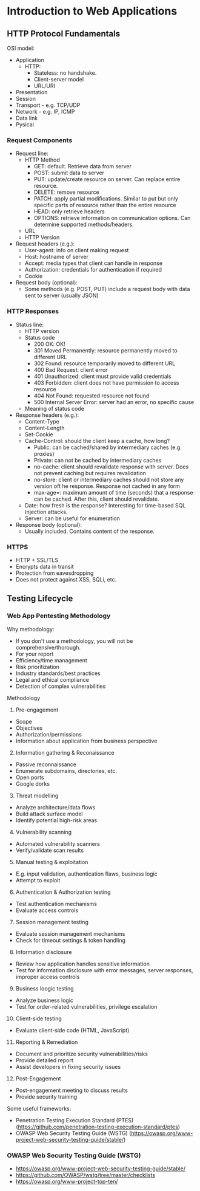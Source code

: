 # Introduction to Web Applications

## HTTP Protocol Fundamentals
OSI model:
- Application
  - HTTP:
    -  Stateless: no handshake.
    -  Client-server model
    -  URL/URI
- Presentation
- Session
- Transport - e.g. TCP/UDP
- Network - e.g. IP, ICMP
- Data link
- Pysical

### Request Components
- Request line:
  - HTTP Method
    - GET: default. Retrieve data from server
    - POST: submit data to server
    - PUT: update/create resource on server. Can replace entire resource.
    - DELETE: remove resource
    - PATCH: apply partial modifications. Similar to put but only specific parts of resource rather than the entire resource
    - HEAD: only retrieve headers
    - OPTIONS: retrieve information on communication options. Can determine supported methods/headers.
  - URL
  - HTTP Version
- Request headers (e.g.):
  - User-agent: info on client making request
  - Host: hostname of server
  - Accept: media types that client can handle in response
  - Authorization: credentials for authentication if required
  - Cookie
- Request body (optional):
  - Some methods (e.g. POST, PUT) include a request body with data sent to server (usually JSON)

### HTTP Responses
- Status line:
  - HTTP version
  - Status code
    - 200 OK: OK!
    - 301 Moved Permanently: resource permanently moved to different URL
    - 302 Found: resource temporarily moved to different URL
    - 400 Bad Request: client error
    - 401 Unauthorized: client must provide valid credentials
    - 403 Forbidden: client does not have permission to access resource
    - 404 Not Found: requested resource not found
    - 500 Internal Server Error: server had an error, no specific cause
  - Meaning of status code
- Response headers (e.g.):
  - Content-Type
  - Content-Length
  - Set-Cookie
  - Cache-Control: should the client keep a cache, how long?
    - Public: can be cached/shared by intermediary caches (e.g. proxies)
    - Private: can not be cached by intermediary caches
    - no-cache: client should revalidate response with server. Does not prevent caching but requires revalidation
    - no-store: client or intermediary caches should not store any version oft he response. Response not cached in any form
    - max-age=<SECONDS>: maximum amount of time (seconds) that a response can be cached. After this, client should revalidate.
  - Date: how fresh is the response? Interesting for time-based SQL Injection attacks.
  - Server: can be useful for enumeration
- Response body (optional):
  - Usually included. Contains content of the response.

### HTTPS
- HTTP + SSL/TLS
- Encrypts data in transit
- Protection from eavesdropping
- Does not protect against XSS, SQLi, etc.

## Testing Lifecycle
### Web App Pentesting Methodology
Why methodology:
- If you don't use a methodology, you will not be comprehensive/thorough.
- For your report
- Efficiency/time management
- Risk prioritization
- Industry standards/best practices
- Legal and ethical compliance
- Detection of complex vulnerabilities

Methodology
1. Pre-engagement
  - Scope
  - Objectives
  - Authorization/permissions
  - Information about application from business perspective
2. Information gathering & Reconaissance
  - Passive reconnaissance
  - Enumerate subdomains, directories, etc.
  - Open ports
  - Google dorks
3. Threat modelling
  - Analyze architecture/data flows
  - Build attack surface model
  - Identify potential high-risk areas
4. Vulnerability scanning
  - Automated vulnerability scanners
  - Verify/validate scan results
5. Manual testing & exploitation
  - E.g. input validation, authentication flaws, business logic
  - Attempt to exploit
6. Authentication & Authorization testing
  - Test authentication mechanisms
  - Evaluate access controls
7. Session management testing
  - Evaluate session management mechanisms
  - Check for timeout settings & token handling
8. Information disclosure
  - Review how application handles sensitive information
  - Test for information disclosure with error messages, server responses, improper access controls
9. Business loogic testing
  - Analyze business logic
  - Test for order-related vulnerabilities, privilege escalation
10. Client-side testing
  - Evaluate client-side code (HTML, JavaScript)
11. Reporting & Remediation
  - Document and prioritize security vulnerabilities/risks
  - Provide detailed report
  - Assist developers in fixing security issues
12. Post-Engagement
  - Post-engagement meeting to discuss results
  - Provide security training

Some useful frameworks:
- Penetration Testing Execution Standard (PTES) (https://github.com/penetration-testing-execution-standard/ptes)
- OWASP Web Security Testing Guide (WSTG) (https://owasp.org/www-project-web-security-testing-guide/stable/)

### OWASP Web Security Testing Guide (WSTG)
- https://owasp.org/www-project-web-security-testing-guide/stable/
- https://github.com/OWASP/wstg/tree/master/checklists
- https://owasp.org/www-project-top-ten/








